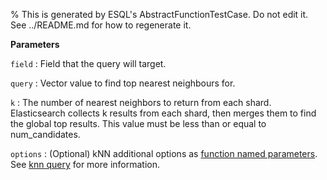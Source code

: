 % This is generated by ESQL's AbstractFunctionTestCase. Do not edit it. See ../README.md for how to regenerate it.

**Parameters**

`field`
:   Field that the query will target.

`query`
:   Vector value to find top nearest neighbours for.

`k`
:   The number of nearest neighbors to return from each shard. Elasticsearch collects k results from each shard, then merges them to find the global top results. This value must be less than or equal to num_candidates.

`options`
:   (Optional) kNN additional options as [function named parameters](/reference/query-languages/esql/esql-syntax.md#esql-function-named-params). See [knn query](/reference/query-languages/query-dsl/query-dsl-match-query.md#query-dsl-knn-query) for more information.

